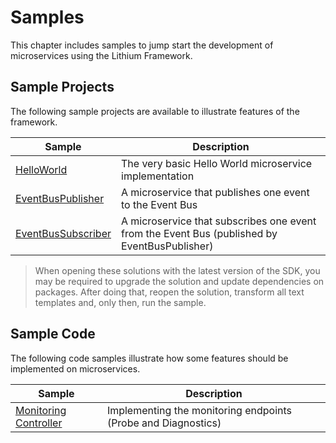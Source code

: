 # Samples

This chapter includes samples to jump start the development of microservices using the Lithium Framework.

## Sample Projects

The following sample projects are available to illustrate features of the framework.

| Sample | Description
| - | - |
| [HelloWorld](./_assets/HelloWorld.zip) | The very basic Hello World microservice implementation |
| [EventBusPublisher](./_assets/EventBusPublisher.zip) | A microservice that publishes one event to the Event Bus |
| [EventBusSubscriber](./_assets/EventBusSubscriber.zip) | A microservice that subscribes one event from the Event Bus (published by EventBusPublisher) |

> When opening these solutions with the latest version of the SDK, you may be required to upgrade the solution and update dependencies on packages. After doing that, reopen the solution, transform all text templates and, only then, run the sample.

## Sample Code

The following code samples illustrate how some features should be implemented on microservices.

| Sample | Description |
| - | - |
| [Monitoring Controller](./sample-code-monitoring.md) | Implementing the monitoring endpoints (Probe and Diagnostics)  |